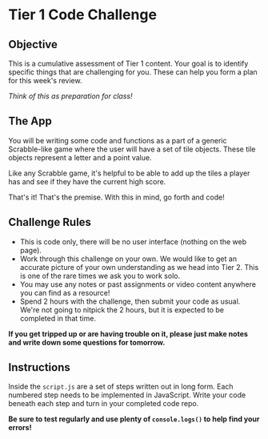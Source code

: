 # Tier 1 Code Challenge

## Objective

This is a cumulative assessment of Tier 1 content. Your goal is to identify specific things that are challenging for you. These can help you form a plan for this week's review.

*Think of this as preparation for class!*


## The App

You will be writing some code and functions as a part of a generic Scrabble-like game where the user will have a set of tile objects. These tile objects represent a letter and a point value.

Like any Scrabble game, it's helpful to be able to add up the tiles a player has and see if they have the current high score.

That's it! That's the premise. With this in mind, go forth and code!


## Challenge Rules

- This is code only, there will be no user interface (nothing on the web page).
- Work through this challenge on your own. We would like to get an accurate picture of your own understanding as we head into Tier 2. This is one of the rare times we ask you to work solo. 
- You may use any notes or past assignments or video content anywhere you can find as a resource!
- Spend 2 hours with the challenge, then submit your code as usual. We're not going to nitpick the 2 hours, but it is expected to be completed in that time.

**If you get tripped up or are having trouble on it, please just make notes and write down some questions for tomorrow.**


## Instructions

Inside the `script.js` are a set of steps written out in long form. Each numbered step needs to be implemented in JavaScript. Write your code beneath each step and turn in your completed code repo.

**Be sure to test regularly and use plenty of `console.logs()` to help find your errors!**



